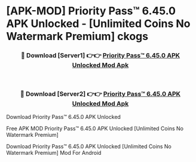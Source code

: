 # [APK-MOD] Priority Pass™ 6.45.0 APK Unlocked - [Unlimited Coins No Watermark Premium] ckogs



<div align="center">
<h3>🔴 Download [Server1] 👉👉 <a href="https://momento.my/?title=Priority_Pass™_6.45.0_APK_Unlocked">Priority Pass™ 6.45.0 APK Unlocked Mod Apk</a></h3><br>

<h3>🔴 Download [Server2] 👉👉 <a href="https://momento.my/?title=Priority_Pass™_6.45.0_APK_Unlocked">Priority Pass™ 6.45.0 APK Unlocked Mod Apk</a></h3>
</div>



Download Priority Pass™ 6.45.0 APK Unlocked 

Free APK MOD Priority Pass™ 6.45.0 APK Unlocked [Unlimited Coins No Watermark Premium]

Download Priority Pass™ 6.45.0 APK Unlocked [Unlimited Coins No Watermark Premium] Mod For Android
